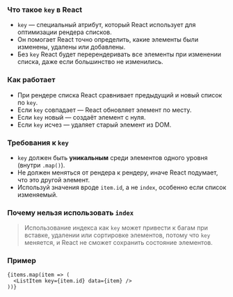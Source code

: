 ### Что такое `key` в React

- `key` — специальный атрибут, который React использует для оптимизации рендера списков.
- Он помогает React точно определить, какие элементы были изменены, удалены или добавлены.
- Без `key` React будет перерендеривать все элементы при изменении списка, даже если большинство не изменились.

### Как работает

- При рендере списка React сравнивает предыдущий и новый список по `key`.
- Если `key` совпадает — React обновляет элемент по месту.
- Если `key` новый — создаёт элемент с нуля.
- Если `key` исчез — удаляет старый элемент из DOM.

### Требования к `key`

- `key` должен быть **уникальным** среди элементов одного уровня (внутри `.map()`).
- Не должен меняться от рендера к рендеру, иначе React подумает, что это другой элемент.
- Используй значения вроде `item.id`, а не `index`, особенно если список изменяемый.

### Почему нельзя использовать `index`

> Использование индекса как `key` может привести к багам при вставке, удалении или сортировке элементов, потому что `key` меняется, и React не сможет сохранить состояние элементов.

### Пример

```tsx
{items.map(item => (
  <ListItem key={item.id} data={item} />
))}
